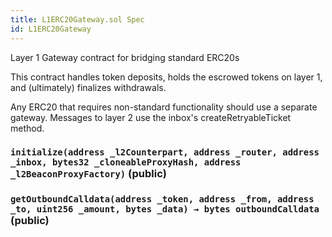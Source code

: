 ```yaml
---
title: L1ERC20Gateway.sol Spec
id: L1ERC20Gateway
---
```


Layer 1 Gateway contract for bridging standard ERC20s

This contract handles token deposits, holds the escrowed tokens on layer 1, and (ultimately) finalizes withdrawals.

Any ERC20 that requires non-standard functionality should use a separate gateway.
Messages to layer 2 use the inbox's createRetryableTicket method.

### `initialize(address _l2Counterpart, address _router, address _inbox, bytes32 _cloneableProxyHash, address _l2BeaconProxyFactory)` (public)

### `getOutboundCalldata(address _token, address _from, address _to, uint256 _amount, bytes _data) → bytes outboundCalldata` (public)
